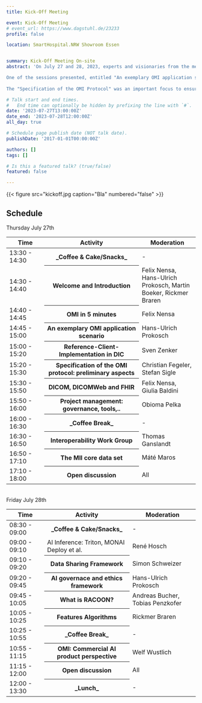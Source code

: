 ```yaml
---
title: Kick-Off Meeting

event: Kick-Off Meeting
# event_url: https://www.dagstuhl.de/23233
profile: false

location: SmartHospital.NRW Showroom Essen


summary: Kick-Off Meeting On-site
abstract: 'On July 27 and 28, 2023, experts and visionaries from the medical and technological world gathered at the SmartHospital.NRW showroom in Essen to celebrate the launch of a groundbreaking project: the Open Medical Interference (OMI). This project is funded by the BMBF as part of the second funding phase of the initiative (MII) and has a clear goal in mind - the optimal use of artificial intelligence (AI) via remote services in the medical field.

One of the sessions presented, entitled "An exemplary OMI application scenario", illustrated how OMI can be used in practice. A real-life scenario was used to show how physicians and medical staff can benefit from remote AI services to obtain faster and more accurate diagnoses.
 
The "Specification of the OMI Protocol" was an important focus to ensure that data exchange and communication between AI services can be seamless and secure. This protocol lays the foundations for efficient collaboration between different AI technologies.'

# Talk start and end times.
#   End time can optionally be hidden by prefixing the line with `#`.
date: '2023-07-27T13:00:00Z'
date_end: '2023-07-28T12:00:00Z'
all_day: true

# Schedule page publish date (NOT talk date).
publishDate: '2017-01-01T00:00:00Z'

authors: []
tags: []

# Is this a featured talk? (true/false)
featured: false

---
```

{{< figure src="kickoff.jpg caption="Bla" numbered="false" >}}
## Schedule
Thursday July 27th

<table class="table table-striped border-bottom ">
  <thead>
    <tr>
        <th style="width: 20%">Time</th>
        <th style="width: 50%">Activity</th>
        <th style="width: 30%">Moderation</th>
    </tr>
  </thead>
  <tbody>
     <tr>
      <td>13:30 - 14:30 </td>
      <th>_Coffee & Cake/Snacks_</th>
      <td>-</td>
    </tr>
     <tr>
      <td>14:30 - 14:40  </td>
      <th>Welcome and Introduction</th>
      <td>Felix Nensa, Hans-Ulrich Prokosch, Martin Boeker, Rickmer Braren</td>
    </tr>
       <tr>
      <td>14:40 - 14:45 </td>
      <th>OMI in 5 minutes</th>
      <td>Felix Nensa</td>
    </tr>
     <tr>
      <td>14:45 - 15:00 </td>
      <th>An exemplary OMI application scenario</th>
      <td>Hans-Ulrich Prokosch</td>
    </tr>
     <tr>
      <td>15:00 - 15:20 </td>
      <th>Reference-Client-Implementation in DIC</th>
      <td>Sven Zenker</td>
    </tr>
       <tr>
      <td>15:20 - 15:30 </td>
      <th>Specification of the OMI protocol: preliminary aspects</th>
      <td>Christian Fegeler, Stefan Sigle</td>
    </tr>
    <tr>
      <td>15:30 - 15:50 </td>
      <th>DICOM, DICOMWeb and FHIR </th>
      <td>Felix Nensa, Giulia Baldini</td>
    </tr>
     <tr>
      <td>15:50 - 16:00  </td>
      <th>Project management: governance, tools,.. </th>
      <td>Obioma Pelka</td>
    </tr>
       <tr>
      <td>16:00 - 16:30</td>
      <th>_Coffee Break_ </th>
      <td>-</td>
    </tr>
     <tr>
      <td>16:30 - 16:50 </td>
      <th>Interoperability Work Group</th>
      <td>Thomas Ganslandt</td>
    </tr>
     <tr>
      <td>16:50 - 17:10</td>
      <th>The MII core data set</th>
      <td>Máté Maros</td>
    </tr>
       <tr>
      <td>17:10 - 18:00</td>
      <th>Open discussion</th>
      <td>All</td>
    </tr>
  </tbody>
</table>

<br>Friday July 28th<br>

<table class="table table-striped border-bottom ">
  <thead>
    <tr>
        <th style="width: 20%">Time</th>
        <th style="width: 45%">Activity</th>
        <th style="width: 35%">Moderation</th>
    </tr>
  </thead>
  <tbody>
     <tr>
      <td>08:30 - 09:00</td>
      <th>_Coffee & Cake/Snacks_</th>
      <td>-</td>
    </tr>
     <tr>
      <td>09:00 - 09:10</td>
      <td>AI Inference: Triton, MONAI Deploy et al.</th>
      <td>René Hosch</td>
    </tr>
     <tr>
      <td>09:10 - 09:20</td>
      <th>Data Sharing Framework</th>
      <td>Simon Schweizer</td>
    </tr>
       <tr>
      <td>09:20 - 09:45</td>
      <th>AI governace and ethics framework</th>
      <td>Hans-Ulrich Prokosch</td>
    </tr>
    <tr>
      <td>09:45 - 10:05</td>
      <th>What is RACOON?</th>
      <td>Andreas Bucher, Tobias Penzkofer</td>
    </tr>
     <tr>
      <td>10:05 - 10:25</td>
      <th>Features Algorithms</th>
      <td>Rickmer Braren</td>
    </tr>
       <tr>
      <td>10:25 - 10:55</td>
      <th>_Coffee Break_ </th>
      <td>-</td>
    </tr>
     <tr>
      <td>10:55 - 11:15 </td>
      <th>OMI: Commercial AI product perspective</th>
      <td>Welf Wustlich</td>
    </tr>
     <tr>
      <td>11:15 - 12:00</td>
      <th>Open discussion</th>
      <td>All</td>
    </tr>
       <tr>
      <td>12:00 - 13:30</td>
      <th>_Lunch_</th>
      <td>-</td>
    </tr>
  </tbody>
</table>

